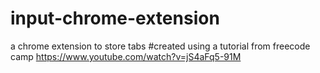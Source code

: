 # input-chrome-extension
a chrome extension to store tabs 
#created using a tutorial from freecode camp https://www.youtube.com/watch?v=jS4aFq5-91M
